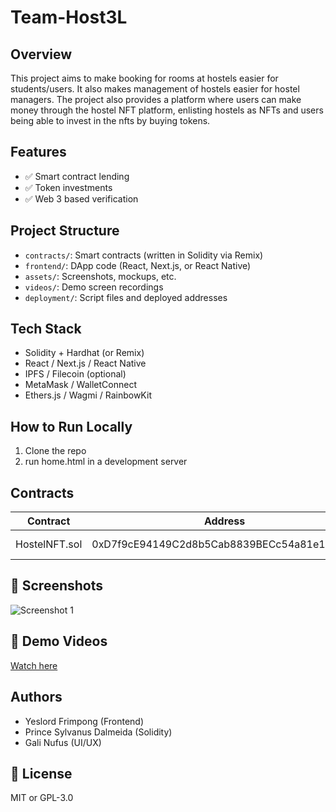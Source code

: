 # Team-Host3L

## Overview
This project aims to make booking for rooms at hostels easier for students/users. It also makes
management of hostels easier for hostel managers. The project also provides a platform where users can make money
through the hostel NFT platform, enlisting hostels as NFTs and users being able to invest in the nfts by buying tokens.

## Features
- ✅ Smart contract lending
- ✅ Token investments
- ✅ Web 3 based verification

## Project Structure
- `contracts/`: Smart contracts (written in Solidity via Remix)
- `frontend/`: DApp code (React, Next.js, or React Native)
- `assets/`: Screenshots, mockups, etc.
- `videos/`: Demo screen recordings
- `deployment/`: Script files and deployed addresses

## Tech Stack
- Solidity + Hardhat (or Remix)
- React / Next.js / React Native
- IPFS / Filecoin (optional)
- MetaMask / WalletConnect
- Ethers.js / Wagmi / RainbowKit

## How to Run Locally
1. Clone the repo  
2. run home.html in a development server  

## Contracts
| Contract | Address | Network |
|----------|---------|---------|
| HostelNFT.sol | 0xD7f9cE94149C2d8b5Cab8839BECc54a81e1EB718 | Sonic Testnet |

## 📸 Screenshots
![Screenshot 1](./images/)

## 🎥 Demo Videos
[Watch here](https://youtube.com/playlist?list=PL06beYy8YPPKayuYuLkkKA_n1SL0xDJI9&si=3mgls7BbpiJ2F8Sq)

## Authors
- Yeslord Frimpong (Frontend)
- Prince Sylvanus Dalmeida (Solidity)
- Gali Nufus (UI/UX)

## 📄 License
MIT or GPL-3.0
